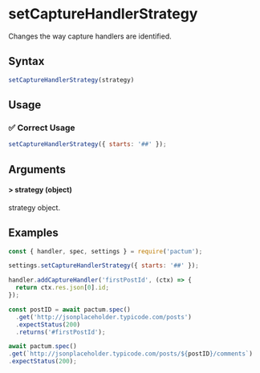 # setCaptureHandlerStrategy

Changes the way capture handlers are identified.

## Syntax

```js
setCaptureHandlerStrategy(strategy)
```

## Usage

### ✅  Correct Usage

```js 
setCaptureHandlerStrategy({ starts: '##' });
```

## Arguments

#### > strategy (object)

strategy object.

## Examples

```js
const { handler, spec, settings } = require('pactum');

settings.setCaptureHandlerStrategy({ starts: '##' });

handler.addCaptureHandler('firstPostId', (ctx) => {
  return ctx.res.json[0].id;
});

const postID = await pactum.spec()
  .get('http://jsonplaceholder.typicode.com/posts')
  .expectStatus(200)
  .returns('#firstPostId');

await pactum.spec()
.get(`http://jsonplaceholder.typicode.com/posts/${postID}/comments`)
.expectStatus(200);
```